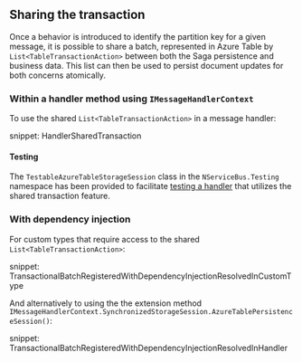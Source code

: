 ## Sharing the transaction

Once a behavior is introduced to identify the partition key for a given message, it is possible to share a batch, represented in Azure Table by `List<TableTransactionAction>` between both the Saga persistence and business data. This list can then be used to persist document updates for both concerns atomically.

### Within a handler method using `IMessageHandlerContext`

To use the shared `List<TableTransactionAction>` in a message handler:

snippet: HandlerSharedTransaction

#### Testing

The `TestableAzureTableStorageSession` class in the `NServiceBus.Testing` namespace has been provided to facilitate [testing a handler](/nservicebus/testing/) that utilizes the shared transaction feature.

### With dependency injection

For custom types that require access to the shared `List<TableTransactionAction>`:

snippet: TransactionalBatchRegisteredWithDependencyInjectionResolvedInCustomType

And alternatively to using the the extension method `IMessageHandlerContext.SynchronizedStorageSession.AzureTablePersistenceSession()`:

snippet: TransactionalBatchRegisteredWithDependencyInjectionResolvedInHandler